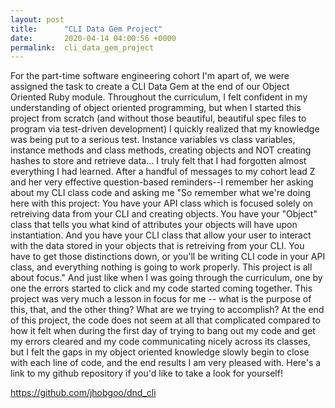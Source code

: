 ```yaml
---
layout: post
title:      "CLI Data Gem Project"
date:       2020-04-14 04:00:56 +0000
permalink:  cli_data_gem_project
---
```



For the part-time software engineering cohort I'm apart of, we were assigned the task to create a CLI Data Gem at the end of our Object Oriented Ruby module. Throughout the curriculum, I felt confident in my understanding of object oriented programming, but when I started this project from scratch (and without those beautiful, beautiful spec files to program via test-driven development) I quickly realized that my knowledge was being put to a serious test. Instance variables vs class variables, instance methods and class methods, creating objects and NOT creating hashes to store and retrieve data... I truly felt that I had forgotten almost everything I had learned. After a handful of messages to my cohort lead Z and her very effective question-based reminders--I remember her asking about my CLI class code and asking me "So remember what we're doing here with this project: You have your API class which is focused solely on retreiving data from your CLI and creating objects. You have your "Object" class that tells you what kind of attributes your objects will have upon instantiation. And you have your CLI class that allow your user to interact with the data stored in your objects that is retreiving from your CLI. You have to get those distinctions down, or you'll be writing CLI code in your API class, and everything nothing is going to work properly. This project is all about focus." And just like when I was going through the curriculum, one by one the errors started to click and my code started coming together. This project was very much a lesson in focus for me -- what is the purpose of this, that, and the other thing? What are we trying to accomplish? At the end of this project, the code does not seem at all that complicated compared to how it felt when during the first day of trying to bang out my code and get my errors cleared and my code communicating nicely across its classes, but I felt the gaps in my object oriented knowledge slowly begin to close with each line of code, and the end results I am very pleased with. Here's a link to my github repository if you'd like to take a look for yourself!

https://github.com/jhobgoo/dnd_cli
